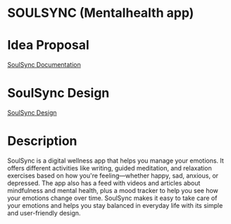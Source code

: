 # SOULSYNC (Mentalhealth app)
# Idea Proposal
[SoulSync Documentation](https://docs.google.com/document/d/1AehQZQm7d2KNT1E8Yo1ksM4TPzkNFkopJygaZW_1S2A/edit?tab=t.0)
# SoulSync Design
[SoulSync Design](https://www.figma.com/design/4UtBDGYVxjxeSjLXmDY4Hk/SoulSync?node-id=19-167&node-type=frame)
# Description
SoulSync is a digital wellness app that helps you manage your emotions. It offers different activities like writing, guided meditation, and relaxation exercises based on how you're feeling—whether happy, sad, anxious, or depressed. 
The app also has a feed with videos and articles about mindfulness and mental health, plus a mood tracker to help you see how your emotions change over time. SoulSync makes it easy to take care of your emotions and helps you stay balanced in everyday life with its simple and user-friendly design.

